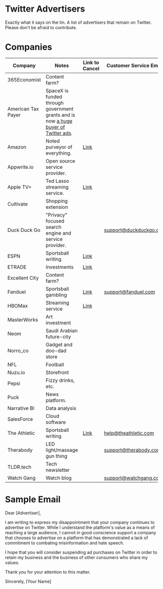 # Twitter Advertisers
Exactly what it says on the tin. A list of advertisers that remain on Twitter. 
Please don't be afraid to contribute. 

# Companies
Company | Notes | Link to Cancel | Customer Service Email
--- | --- | --- | ---
365Economist | Content farm? | | 
American Tax Payer | SpaceX is funded through government grants and is now [a huge buyer of Twitter ads](https://www.cnbc.com/2022/11/14/spacex-just-bought-a-big-ad-campaign-on-twitter-for-starlink.html). | | 
Amazon | Noted purveyor of everything. | [Link](https://www.amazon.com/gp/help/customer/display.html?nodeId=202189180) | 
Appwrite.io | Open source service provider. | |
Apple TV+ | Ted Lasso streaming service. | [Link](https://support.apple.com/en-us/HT202039) |
Cultivate | Shopping extension | | 
Duck Duck Go | "Privacy" focused search engine and service provider. | | support@duckduckgo.com
ESPN | Sportsball writing | [Link](https://www.espn.com/watch/help) | 
ETRADE | Investments | [Link](https://us.etrade.com/e/t/user/accountpreferences) | 
Excellent City | Content farm? | | 
Fanduel | Sportsball gambling | [Link](https://www.fanduel.com/support/cancel-account) | support@fanduel.com
HBOMax | Streaming service | [Link](https://help.hbomax.com/hc/en-us/articles/360053156871-Cancel-your-subscription) | 
MasterWorks | Art investment | | 
Neom | Saudi Arabian future-city | | 
Norro_co | Gadget and doo-dad store | |
NFL | Football | | 
Nuzu.io | Storefront | |
Pepsi | Fizzy drinks, etc. | | 
Puck | News platform. | | 
Narrative BI | Data analysis | | 
SalesForce | Cloud software | |
The Athletic | Sportsball writing | [Link](https://www.theathletic.com/help/cancel-subscription/) | help@theathletic.com
Therabody | LED light/massage gun thing | | support@therabody.com
TLDR.tech | Tech newsletter | |
Watch Gang | Watch blog | | support@watchgang.com


# Sample Email

Dear [Advertiser],

I am writing to express my disappointment that your company continues to advertise on Twitter. While I understand the platform's value as a means of reaching a large audience, I cannot in good conscience support a company that chooses to advertise on a platform that has demonstrated a lack of commitment to combating misinformation and hate speech.

I hope that you will consider suspending ad purchases on Twitter in order to retain my business and the business of other consumers who share my values.

Thank you for your attention to this matter.

Sincerely,
[Your Name]
